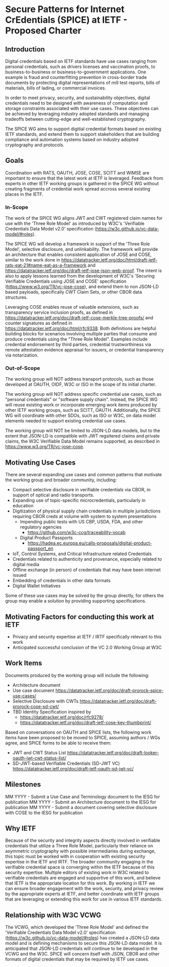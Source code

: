 # Secure Patterns for Internet CrEdentials (SPICE) at IETF - Proposed Charter

## Introduction

Digital credentials based on IETF standards have use cases ranging from personal credentials, such as drivers licenses and vaccination proofs, to business-to-business or business-to-government applications.
One example is fraud and counterfitting prevention in cross-border trade documents by protecting digital representations of mill test reports, bills of materials, bills of lading, or commercial invoices.

In order to meet privacy, security, and sustainability objectives, digital credentials need to be designed with awareness of computation and storage constraints associated with their use cases.
These objectives can be achieved by leveraging industry adopted standards and managing tradeoffs between cutting-edge and well-established cryptography.

The SPICE WG aims to support digitial credential formats based on existing IETF standards, and extend them to support stakeholders that are building compliance and automation systems based on industry adopted cryptography and protocols.

## Goals

Coordination with RATS, OAUTH, JOSE, COSE, SCITT and WIMSE are important to ensure that the latest work at IETF is leveraged. Feedback from experts in other IETF working groups is gathered in the SPICE WG without creating fragments of credential work spread accross several existing places in the IETF.

### In-Scope

The work of the SPICE WG aligns JWT and CWT registered claim names for use with the 'Three Role Model' as introduced by W3C's 'Verifiable Credentials Data Model v2.0' specification (https://w3c.github.io/vc-data-model/#roles).

The SPICE WG will develop a framework in support of the 'Three Role Model', selective disclosure, and unlinkability.
The framework will provide an architecture that enables consistent application of JOSE and COSE, similar to the work done in https://datatracker.ietf.org/doc/html/draft-ietf-rats-eat-21#name-eat-as-a-framework and https://datatracker.ietf.org/doc/draft-ietf-jose-json-web-proof.
The intent is also to apply lessons learned from the development of W3C's 'Securing Verifiable Credentials using JOSE and COSE' specification (https://www.w3.org/TR/vc-jose-cose), and extend them to non JSON-LD based payloads, specifically CWT Claim Sets, or other CBOR data structures.
<!--based on complementary work conducted in JOSE, COSE, and OAUTH, if possible. -->

Leveraging COSE enables reuse of valuable extensions, such as transparency service inclusion proofs, as defined in https://datatracker.ietf.org/doc/draft-ietf-cose-merkle-tree-proofs/ and counter signatures as defined in https://datatracker.ietf.org/doc/html/rfc9338.
Both definitions are helpful building blocks for scenarios involving multiple parties that consume and produce credentials using the "Three Role Model".
Examples include credential endorsement by third parties, credential trustworthiness via remote attestation evidence appraisal for issuers, or credential transparency via notarization.

### Out-of-Scope

The working group will NOT address transport protocols, such as those developed at OAUTH, OIDF, W3C or ISO in the scope of its initial charter.

The working group will NOT address specific credential use cases, such as "personal credentials" or "software supply chain".
Instead, the SPICE WG will reuse existing work or incorporate emerging work items produced by other IETF working groups, such as SCITT, OAUTH. Additionally, the SPICE WG will coordinate with other SDOs, such as ISO or W3C, on data model elements needed to support existing credential use cases. 

The working group will NOT be limited to JSON-LD data models, but to the extent that JSON-LD is compatible with JWT regsitered claims and private claims, the W3C Verifiable Data Model remains supported, as described in https://www.w3.org/TR/vc-jose-cose.

## Motivating Use Cases 

There are several expanding use cases and common patterns that motivate the working group and broader community, including:

- Compact selective disclosure in verifiable credentials via CBOR, in support of optical and radio transports.
- Expanding use of topic-specific microcredentials, particularly in education
- Digitization of physical supply chain credentials in multiple jurisdictions requiring CBOR creds at volume with system to system presentations
  - Impending public tests with US CBP, USDA, FDA, and other regulatory agencies
      - https://github.com/w3c-ccg/traceability-vocab
  - Digital Product Passports
      - https://hadea.ec.europa.eu/calls-proposals/digital-product-passport_en
- IoT, Control Systems, and Critical Infrastructure related Credentials
- Credentials related to authenticity and provenance, especially related to digital media
- Offline exchange (in person) of credentials that may have been internet issued
- Embedding of credentials in other data formats
- Digital Wallet Initiatives

Some of these use cases may be solved by the group directly, for others the group may enable a solution by providing supporting specifications.

## Motivating Factors for conducting this work at IETF

- Privacy and security expertise at IETF / IRTF specifically relevant to this work
- Anticipated successful conclusion of the VC 2.0 Working Group at W3C

## Work Items

Documents produced by the working group will include the following:

- Architecture document
- Use case document https://datatracker.ietf.org/doc/draft-prorock-spice-use-cases/ 
- Selective Disclosure with CWTs https://datatracker.ietf.org/doc/draft-prorock-cose-sd-cwt/
- TBD Identity Specification inspired by
    - https://datatracker.ietf.org/doc/rfc9278/
    - https://datatracker.ietf.org/doc/draft-ietf-cose-key-thumbprint/

Based on conversations on OAUTH and SPICE lists, the following work items have been proposed to be moved to SPICE, assuming authors / WGs agree, and SPICE forms to be able to receive them:

- JWT and CWT Status List https://datatracker.ietf.org/doc/draft-looker-oauth-jwt-cwt-status-list/
- SD-JWT-based Verifiable Credentials (SD-JWT VC) https://datatracker.ietf.org/doc/draft-ietf-oauth-sd-jwt-vc/

## Milestones

MM YYYY - Submit a Use Case and Terminology document to the IESG for publication
MM YYYY - Submit an Architecture document to the IESG for publication
MM YYYY - Submit a document covering selective disclosure with COSE to the IESG for publication

## Why IETF

Because of the security and integrity aspects directly involved in verifiable credentials that utilize a Three Role Model, particularly their reliance on asymmetric cryptography with possible intermediaries during exchange, this topic must be worked with in cooperation with existing security expertise in the IETF and IRTF.  The broader community engaging in the verifiable credential space is converging within the IETF because of this security expertise. Multiple editors of existing work in W3C related to verifiable credentials are engaged and supportive of this work, and believe that IETF is the appropriate location for this work. By working in IETF we can ensure broader engagement with the work, security, and privacy review by the appropriate experts at IETF, and better coordinate with IETF groups that are leveraging or extending this work for use in various IETF standards.

## Relationship with W3C VCWG
The VCWG, which developed the 'Three Role Model' and defined the 'Verifiable Credentials Data Model v2.0' specification (https://w3c.github.io/vc-data-model/#roles) has created a JSON-LD data model and is defining mechanisms to secure this JSON-LD data model. It is anticipated that JSON-LD credentials will continue to be developed in the VCWG and the W3C. SPICE will concern itself with JSON, CBOR and other formats of digital credentials that may be required by IETF use cases.
